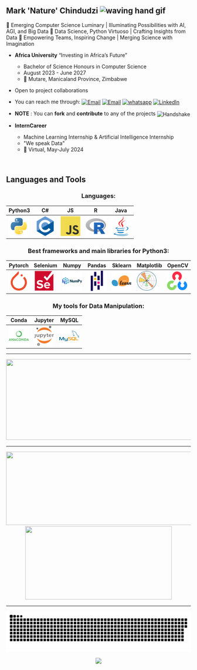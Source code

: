 ## Mark 'Nature' Chindudzi <img src="https://user-images.githubusercontent.com/72663882/171687151-bb31c996-c9d2-49c8-b593-734946893b23.gif" alt="waving hand gif" aria-hidden="true" width="40" />


🌟 Emerging Computer Science Luminary | Illuminating Possibilities with AI, AGI, and Big Data
🔬 Data Science, Python Virtuoso | Crafting Insights from Data
🚀 Empowering Teams, Inspiring Change | Merging Science with Imagination
- **Africa University** “Investing in Africa’s Future”
  - Bachelor of Science Honours in Computer Science
  - August 2023 - June 2027
  - 📍 Mutare, Manicaland Province, Zimbabwe


- Open to project collaborations
- You can reach me through: <a href="https://linktr.ee/marknature" title="Linktree"><img alt="Email"  src="https://img.shields.io/badge/website-f59042?style=for-the-badge&logo=About.me&logoColor=white" height="30" align="center"/></a> <a href="mailto:dev.markchindudzi716@gmail.com" title="Email"><img alt="Email" src="https://img.shields.io/badge/Gmail-D14836?style=for-the-badge&logo=gmail&logoColor=white" height="30" align="center"/></a> <a href="https://wa.link/7hnjrl" title="Whatsapp"><img alt="whatsapp"  src="https://img.shields.io/badge/WhatsApp-25D366?style=for-the-badge&logo=whatsapp&logoColor=white" height="30" align="center"/></a> <a href="https://www.linkedin.com/in/marknature-c/"><img  alt="LinkedIn" title="LinkedIn" src="https://img.shields.io/static/v1?message=LinkedIn&logo=linkedin&label=&color=0077B5&logoColor=white&labelColor=&style=for-the-badge" height="30" align="center" /></a> 
- **NOTE** : You can **fork** and **contribute** to any of the projects <img src="https://raw.githubusercontent.com/Tarikul-Islam-Anik/Animated-Fluent-Emojis/master/Emojis/Hand%20gestures/Handshake.png" alt="Handshake" width="25" height="25" align="center" />


- **InternCareer**
  - Machine Learning Internship & Artificial Intelligence Internship
  - "We speak Data" 
  - 📍 Virtual, May-July 2024

<br>

## Languages and Tools 
<div align="center">

### Languages:
| Python3 | C# | JS | R | Java |
|----------|----------|----------|-----|-----|
|  <img src="https://github.com/devicons/devicon/blob/master/icons/python/python-original.svg" title="Python"  alt="Python" width="55" height="55"/> |  <img src="https://github.com/devicons/devicon/blob/master/icons/c/c-original.svg" title="C#"  alt="C#" width="55" height="55"/> |  <img src="https://github.com/devicons/devicon/blob/master/icons/javascript/javascript-original.svg" title="JavaScript" alt="JavaScript" width="55" height="55"/> |  <img src="https://github.com/devicons/devicon/blob/master/icons/r/r-original.svg" title="r" alt="r" width="55" height="55"/>| <img src="https://github.com/devicons/devicon/blob/master/icons/java/java-original.svg" title="java" alt="java" width="55" height="55"/>|


### Best frameworks and main libraries for Python3:

| Pytorch | Selenium | Numpy | Pandas | Sklearn | Matplotlib | OpenCV |
|----------|----------|----------|----------|----------|----------|----------|
|  <img src="https://github.com/devicons/devicon/blob/master/icons/pytorch/pytorch-original.svg" title="Pytorch"  alt="Pytorch" width="55" height="55"/>|  <img src="https://github.com/devicons/devicon/blob/master/icons/selenium/selenium-original.svg" title="Selenium"  alt="Selenium" width="55" height="55"/>|  <img src="https://github.com/devicons/devicon/blob/master/icons/numpy/numpy-original-wordmark.svg" title="Numpy" alt="Numpy" width="55" height="55"/>|  <img src="https://github.com/devicons/devicon/blob/master/icons/pandas/pandas-original.svg" title="Pandas" alt="Pandas" width="55" height="55"/>|  <img src="https://github.com/devicons/devicon/blob/master/icons/scikitlearn/scikitlearn-original.svg" title="sklearn" alt="sklearn" width="55" height="55"/>|  <img src="https://github.com/devicons/devicon/blob/master/icons/matplotlib/matplotlib-original.svg" title="mpl" alt="mpl" width="55" height="55"/>| <img src="https://github.com/devicons/devicon/blob/master/icons/opencv/opencv-original.svg" title="mpl" alt="mpl" width="55" height="55"/>|


### My tools for Data Manipulation:

| Conda | Jupyter | MySQL |
|----------|----------|----------|
|<img src="https://github.com/devicons/devicon/blob/master/icons/anaconda/anaconda-original-wordmark.svg" title="Anaconda" alt="Conda" width="55" height="55"/>|<img src="https://github.com/devicons/devicon/blob/master/icons/jupyter/jupyter-original-wordmark.svg" title="Jupiter" alt="Jupiter" width="55" height="55"/>|<img src="https://github.com/devicons/devicon/blob/master/icons/mysql/mysql-original-wordmark.svg" title="MySQL" alt="MySQL" width="55" height="55"/>|

</div>


---

  
<p align="center">
  <img width="800" height="220" src="https://streak-stats.demolab.com?user=marknature&theme=highcontrast&hide_border=true&border_radius=5&card_width=800">
</p>


---


<p align="center">
  <img width="600" height="200" src="https://github-readme-stats.vercel.app/api?username=marknature&show_icons=true&theme=vision-friendly-dark">
  <img width="400" height="200" src="https://github-readme-stats.vercel.app/api/top-langs/?username=marknature&size_weight=0.15&count_weight=0.5&layout=compact&theme=vision-friendly-dark">
</p>

---

<!---SNAKE---> 
<p align="center">
 <img width="1000" src="assets/github-snake.svg" alt="snake"/>
</p>


<!---FOOTER---> 
<p align="center">
     <img src="https://capsule-render.vercel.app/api?type=waving&color=gradient&height=100&section=footer"/>
</p>

<!---
marknature/marknature is a ✨ special ✨ repository because its `README.md` (this file) appears on your GitHub profile.
You can click the Preview link to take a look at your changes.
--->
